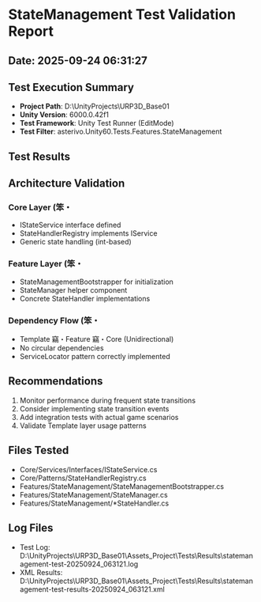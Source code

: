 # StateManagement Test Validation Report

## Date: 2025-09-24 06:31:27

## Test Execution Summary

- **Project Path**: D:\UnityProjects\URP3D_Base01
- **Unity Version**: 6000.0.42f1
- **Test Framework**: Unity Test Runner (EditMode)
- **Test Filter**: asterivo.Unity60.Tests.Features.StateManagement

## Test Results



## Architecture Validation

### Core Layer (笨・
- IStateService interface defined
- StateHandlerRegistry implements IService
- Generic state handling (int-based)

### Feature Layer (笨・
- StateManagementBootstrapper for initialization
- StateManager helper component
- Concrete StateHandler implementations

### Dependency Flow (笨・
- Template 竊・Feature 竊・Core (Unidirectional)
- No circular dependencies
- ServiceLocator pattern correctly implemented

## Recommendations

1. Monitor performance during frequent state transitions
2. Consider implementing state transition events
3. Add integration tests with actual game scenarios
4. Validate Template layer usage patterns

## Files Tested
- Core/Services/Interfaces/IStateService.cs
- Core/Patterns/StateHandlerRegistry.cs
- Features/StateManagement/StateManagementBootstrapper.cs
- Features/StateManagement/StateManager.cs
- Features/StateManagement/*StateHandler.cs

## Log Files
- Test Log: D:\UnityProjects\URP3D_Base01\Assets\_Project\Tests\Results\statemanagement-test-20250924_063121.log
- XML Results: D:\UnityProjects\URP3D_Base01\Assets\_Project\Tests\Results\statemanagement-test-results-20250924_063121.xml

